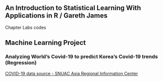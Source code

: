 ## An Introduction to Statistical Learning With Applications in R / Gareth James
Chapter Labs codes
<br>
## Machine Learning Project
### Analyzing World’s Covid-19 to predict Korea’s Covid-19 trends (Regression)
[COVID-19 data source - SNUAC Asia Regional Information Center](https://sites.google.com/view/snuaric/covid-19/covid-19-data)
